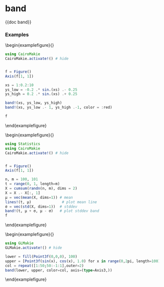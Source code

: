 # band

{{doc band}}

### Examples

\begin{examplefigure}{}
```julia
using CairoMakie
CairoMakie.activate!() # hide


f = Figure()
Axis(f[1, 1])

xs = 1:0.2:10
ys_low = -0.2 .* sin.(xs) .- 0.25
ys_high = 0.2 .* sin.(xs) .+ 0.25

band!(xs, ys_low, ys_high)
band!(xs, ys_low .- 1, ys_high .-1, color = :red)

f
```
\end{examplefigure}

\begin{examplefigure}{}
```julia
using Statistics
using CairoMakie
CairoMakie.activate!() # hide


f = Figure()
Axis(f[1, 1])

n, m = 100, 101
t = range(0, 1, length=m)
X = cumsum(randn(n, m), dims = 2)
X = X .- X[:, 1]
μ = vec(mean(X, dims=1)) # mean
lines!(t, μ)              # plot mean line
σ = vec(std(X, dims=1))  # stddev
band!(t, μ + σ, μ - σ)   # plot stddev band
f
```
\end{examplefigure}

\begin{examplefigure}{}
```julia
using GLMakie
GLMakie.activate!() # hide

lower = fill(Point3f(0,0,0), 100)
upper = [Point3f(sin(x), cos(x), 1.0) for x in range(0,2pi, length=100)]
col = repeat([1:50;50:-1:1],outer=2)
band(lower, upper, color=col, axis=(type=Axis3,))
```
\end{examplefigure}
